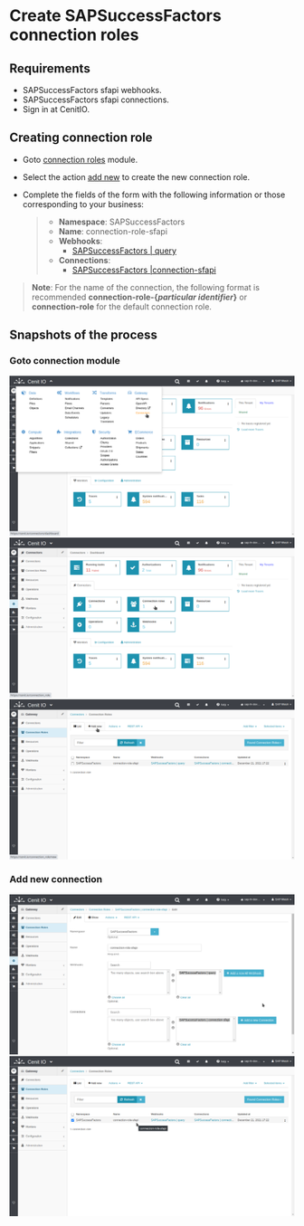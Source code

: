 # Create SAPSuccessFactors connection roles

## Requirements

* SAPSuccessFactors sfapi webhooks.
* SAPSuccessFactors sfapi connections.
* Sign in at CenitIO.[<i class="fa fa-external-link" aria-hidden="true"></i>](https://cenit.io/users/sign_in)

## Creating connection role

* Goto [connection roles](https://cenit.io/connection_role) module.
* Select the action [add new](https://cenit.io/connection_role/new) to create the new connection role.
* Complete the fields of the form with the following information or those corresponding to your business:

    >- **Namespace**: SAPSuccessFactors
    >- **Name**: connection-role-sfapi
    >- **Webhooks**:
    >   - [SAPSuccessFactors | query](webhooks/SAPSuccessFactors-query.md)
    >- **Connections**: 
    >   - [SAPSuccessFactors |connection-sfapi](connections/SAPSuccessFactors-connection_sfapi.md)    

> **Note**: For the name of the connection, the following format is recommended **connection\-role\-{*particular identifier*\}** or **connection-role** for the default connection role. 

## Snapshots of the process

### Goto connection module

   ![](../assets/snapshots/sap-sf-conn-roles/snapshots-001.png)
   ![](../assets/snapshots/sap-sf-conn-roles/snapshots-002.png)
   ![](../assets/snapshots/sap-sf-conn-roles/snapshots-003.png)
    
### Add new connection

   ![](../assets/snapshots/sap-sf-conn-roles/snapshots-004.png)
   ![](../assets/snapshots/sap-sf-conn-roles/snapshots-005.png)
